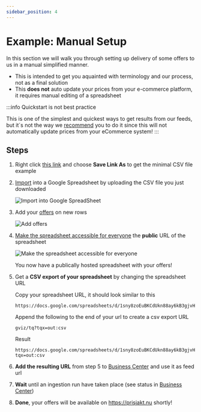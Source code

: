 ```yaml
---
sidebar_position: 4
---
```


# Example: Manual Setup

In this section we will walk you through setting up delivery of some offers to us in a manual simplified manner.

- This is intended to get you aquainted with terminology and our process, not as a final solution
- This **does not** auto update your prices from your e-commerce platform, it requires manual editing of a spreadsheet

:::info Quickstart is not best practice

This is one of the simplest and quickest ways to get results from our feeds, but it´s not the way we [recommend](/overview/best-practices) you to do it since this will not automatically update prices from your eCommerce system!
:::
## Steps

1. Right click  [this link](pathname:///examples/offer/min.csv) and choose **Save Link As** to get the minimal CSV file example

2. [Import](https://support.google.com/docs/answer/40608?hl=en&co=GENIE.Platform%3DDesktop) into a Google Spreadsheet by uploading the CSV file you just downloaded
   
   ![Import into Google SpreadSheet](@site/docs/assets/guides/quickstart/google-spreadsheet-import.png)
   
3. Add your [offers](/reference/terminology.md#offer) on new rows

   ![Add offers](@site/docs/assets/guides/quickstart/google-spreadsheet-add-products.png)


4. [Make the spreadsheet accessible for everyone](https://support.google.com/docs/answer/183965?hl=en&co=GENIE.Platform%3DDesktop) the **public** URL of the spreadsheet

    ![Make the spreadsheet accessible for everyone](@site/docs/assets/guides/quickstart/google-spreadsheet-share.png)

   You now have a publically hosted spreadsheet with your offers!

5. Get a **CSV export of your spreadsheet** by changing the spreadsheet URL

   Copy your spreadsheet URL, it should look similar to this
   
   ```
   https://docs.google.com/spreadsheets/d/1sny8zoEuBKCdUkn88ay6kB3gjvH0RBQZo6fGXnS542c/
   ```

   Append the following to the end of your url to create a csv export URL
   
   ```
   gviz/tq?tqx=out:csv
   ``` 

   Result

   ```
   https://docs.google.com/spreadsheets/d/1sny8zoEuBKCdUkn88ay6kB3gjvH0RBQZo6fGXnS542c/gviz/tq?tqx=out:csv
   ```

6. **Add the resulting URL** from step 5 to [Business Center](https://support.prisjakt.nu/en/articles/6175300-manage-product-feeds-in-business-center) and use it as feed url
7. **Wait** until an ingestion run have taken place (see status in [Business Center](https://support.prisjakt.nu/en/articles/6175300-manage-product-feeds-in-business-center))
8. **Done**, your offers will be available on https://prisjakt.nu shortly!
